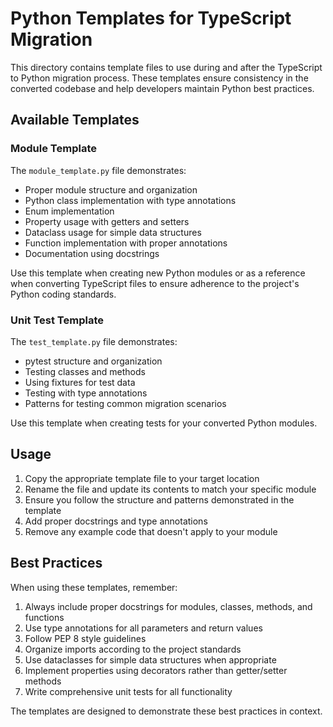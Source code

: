 # Python Templates for TypeScript Migration

This directory contains template files to use during and after the TypeScript to Python migration process. These templates ensure consistency in the converted codebase and help developers maintain Python best practices.

## Available Templates

### Module Template

The `module_template.py` file demonstrates:

- Proper module structure and organization
- Python class implementation with type annotations
- Enum implementation
- Property usage with getters and setters
- Dataclass usage for simple data structures
- Function implementation with proper annotations
- Documentation using docstrings

Use this template when creating new Python modules or as a reference when converting TypeScript files to ensure adherence to the project's Python coding standards.

### Unit Test Template

The `test_template.py` file demonstrates:

- pytest structure and organization
- Testing classes and methods
- Using fixtures for test data
- Testing with type annotations
- Patterns for testing common migration scenarios

Use this template when creating tests for your converted Python modules.

## Usage

1. Copy the appropriate template file to your target location
2. Rename the file and update its contents to match your specific module
3. Ensure you follow the structure and patterns demonstrated in the template
4. Add proper docstrings and type annotations
5. Remove any example code that doesn't apply to your module

## Best Practices

When using these templates, remember:

1. Always include proper docstrings for modules, classes, methods, and functions
2. Use type annotations for all parameters and return values
3. Follow PEP 8 style guidelines
4. Organize imports according to the project standards
5. Use dataclasses for simple data structures when appropriate
6. Implement properties using decorators rather than getter/setter methods
7. Write comprehensive unit tests for all functionality

The templates are designed to demonstrate these best practices in context. 